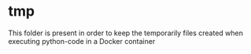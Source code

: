 tmp
===

This folder is present in order to keep the temporarily files created when executing python-code in a Docker container
